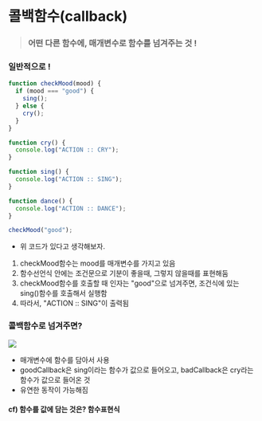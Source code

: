 # 콜백함수(callback)

> ### 어떤 다른 함수에, 매개변수로 함수를 넘겨주는 것 !

### 일반적으로 !

```js
function checkMood(mood) {
  if (mood === "good") {
    sing();
  } else {
    cry();
  }
}

function cry() {
  console.log("ACTION :: CRY");
}

function sing() {
  console.log("ACTION :: SING");
}

function dance() {
  console.log("ACTION :: DANCE");
}

checkMood("good");
```

- 위 코드가 있다고 생각해보자.

1. checkMood함수는 mood를 매개변수를 가지고 있음
2. 함수선언식 안에는 조건문으로 기분이 좋을때, 그렇지 않을때를 표현해둠
3. checkMood함수를 호출할 때 인자는 "good"으로 넘겨주면, 조건식에 있는 sing()함수를 호출해서 실행함
4. 따라서, "ACTION :: SING"이 출력됨

### 콜백함수로 넘겨주면?

![](https://velog.velcdn.com/images/gazero_/post/14a34739-b0bc-4b94-b810-10ca8ca3b1a6/image.png)

- 매개변수에 함수를 담아서 사용
- goodCallback은 sing이라는 함수가 값으로 들어오고, badCallback은 cry라는 함수가 값으로 들어온 것
- 유연한 동작이 가능해짐

#### cf) 함수를 값에 담는 것은? 함수표현식
